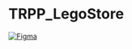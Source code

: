 # TRPP_LegoStore

[![Figma](https://img.shields.io/badge/figma-%23F24E1E.svg?style=for-the-badge&logo=figma&logoColor=white)](https://www.figma.com/file/wf1VNQkNY4vRB6zCEOW3d9/Lego-store-UI?node-id=0%3A1&t=njFqDcCtRC3zV31q-0)
